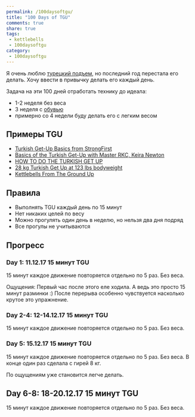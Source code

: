 ```yaml
---
permalink: /100daysoftgu/
title: "100 Days of TGU"
comments: true
share: true
tags:
 - kettlebells
 - 100daysoftgu
category:
 - 100daysoftgu
---
```


Я очень люблю [турецкий подъем](https://vk.com/videos6172683?section=album_53474310&z=video6172683_169526427%2Fpl_6172683_53474310), но последний год перестала его делать.
Хочу ввести в привычку делать его каждый день.

Задача на эти 100 дней отработать технику до идеала:

* 1-2 неделя без веса
* 3 неделя с [обувью](https://www.youtube.com/watch?v=9GSYdnNTzsE)
* примерно со 4 недели буду делать его с легким весом

## Примеры TGU

* [Turkish Get-Up Basics from StrongFirst](https://www.youtube.com/watch?v=0bWRPC49-KI)
* [Basics of the Turkish Get-Up with Master RKC, Keira Newton](https://www.youtube.com/watch?v=iM2oTXgnDRU)
* [HOW TO DO THE TURKISH GET UP](https://www.youtube.com/watch?v=TF1ULxRpp2w)
* [28 kg Turkish Get Up at 123 lbs bodyweight](https://www.youtube.com/watch?v=B4Q9mxjhMy8)
* [Kettlebells From The Ground Up](https://www.functionalmovement.com/store/kettlebells_from_the_ground_up)

## Правила

* Выполнять TGU каждый день по 15 минут
* Нет никаких целей по весу
* Можно прогулять один день в неделю, но нельзя два дня подряд
* Все прогулы не учитываются

## Прогресс

### Day 1: 11.12.17 15 минут TGU

15 минут каждое движение повторяется отдельно по 5 раз. Без веса.

Ощущения: Первый час после этого еле ходила. А ведь это просто 15 минут разминки :)
После перерыва особенно чувствуется насколько крутое это упражнение.

### Day 2-4: 12-14.12.17 15 минут TGU

15 минут каждое движение повторяется отдельно по 5 раз. Без веса.

### Day 5: 15.12.17 15 минут TGU

15 минут каждое движение повторяется отдельно по 5 раз. Без веса.
В конце один раз сделала с гирей 8 кг.

По ощущениям уже становится легче делать.

## Day 6-8: 18-20.12.17 15 минут TGU

15 минут каждое движение повторяется отдельно по 5 раз. Без веса.
